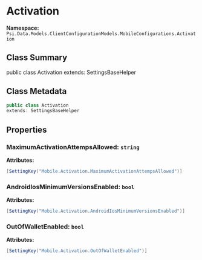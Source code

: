 # Activation

**Namespace:** `Psi.Data.Models.ClientConfigurationModels.MobileConfigurations.Activation`

## Class Summary

public class Activation
extends: SettingsBaseHelper

## Class Metadata

```typescript
public class Activation
extends: SettingsBaseHelper
```

## Properties

### MaximumActivationAttempsAllowed: `string`

**Attributes:**
```csharp
[SettingKey("Mobile.Activation.MaximumActivationAttempsAllowed")]
```

### AndroidIosMinimumVersionsEnabled: `bool`

**Attributes:**
```csharp
[SettingKey("Mobile.Activation.AndroidIosMinimumVersionsEnabled")]
```

### OutOfWalletEnabled: `bool`

**Attributes:**
```csharp
[SettingKey("Mobile.Activation.OutOfWalletEnabled")]
```

